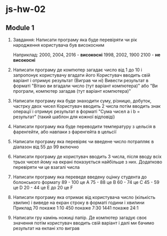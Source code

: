 # js-hw-02
<article id="m1">
        <h2 class="title">Module 1</h2>
        <ol>
          <li>
            <p>
              Завдання: Написати програму яка буде перевіряти чи рік народження
              користувача був високосним
            </p>
            <p>
              Наприклад: 2000, 2004, 2016 - <strong>високосні</strong> 1998,
              2002, 1900 2100 - <strong> не високосні</strong>
            </p>
          </li>
          <li>
            <p>
              Написати програму де компютер загадає число від 1 до 10 і
              запропонує користувачу вгадати його Користувач вводить свій
              варіант і отримує результат (Виграв чи ні) Вивести результат в
              форматі "Вітаю ви вгадали число (тут варіант компютера)" або "Ви
              програли, компютер загадав (тут варіант компютера)"
            </p>
          </li>
          <li>
            <p>
              Написати програму яка буде знаходити суму, різницю, добуток,
              частрку двох чисел Користувач вводить 2 числа потім вводить знак
              операції і отримує результат в форматі "Сума чисел a i b =
              результат" (такий шаблон для кожної відповіді)
            </p>
          </li>
          <li>
            <p>
              Написати програму яка буде переводити температуру з цельсія в
              фаренгейти, або навпаки з фаренгейта в цельсії
            </p>
          </li>
          <li>
            <p>
              Написати програму яка перевіряє чи введене число потрапляє в
              діапазон від 55 до 99 включно
            </p>
          </li>
          <li>
            <p>
              Написати програму де користувач вводить 3 числа, після вводу всіх
              трьох чисел йому на екрані показується найбільше з них. Додатково
              перевіряти чи це взагалі числа
            </p>
          </li>
          <li>
            <p>
              Написати програму яка переведе введену оцінку студента до
              болонського формату 89 - 100 це A 75 - 88 це В 60 - 74 це С 45 -
              59 це D 20 - 44 це Е до 20 це F
            </p>
          </li>
          <li>
            <p>
              Написати програму яка отримає від користувача число (кількість
              хвилин) і виведе на екран строку в форматі години і хвилини
              Приклад 70 покаже 1:10 450 покаже 7:30 1441 покаже 24:1
            </p>
          </li>
          <li>
            <p>
              Написати гру камінь ножиці папір. Де компютер загадує своє
              значення потім користувач вводить свій варіант і далі ми бачимо
              результат на екпані хто виграв
            </p>
          </li>
        </ol>
      </article>
